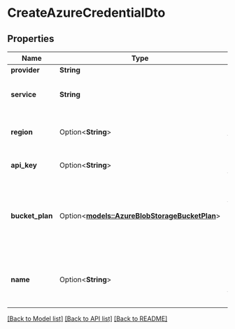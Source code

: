 # CreateAzureCredentialDto

## Properties

Name | Type | Description | Notes
------------ | ------------- | ------------- | -------------
**provider** | **String** |  | 
**service** | **String** | This is the service being used in Azure. | [default to Speech]
**region** | Option<**String**> | This is the region of the Azure resource. | [optional]
**api_key** | Option<**String**> | This is not returned in the API. | [optional]
**bucket_plan** | Option<[**models::AzureBlobStorageBucketPlan**](AzureBlobStorageBucketPlan.md)> | This is the bucket plan that can be provided to store call artifacts in Azure Blob Storage. | [optional]
**name** | Option<**String**> | This is the name of credential. This is just for your reference. | [optional]

[[Back to Model list]](../README.md#documentation-for-models) [[Back to API list]](../README.md#documentation-for-api-endpoints) [[Back to README]](../README.md)


